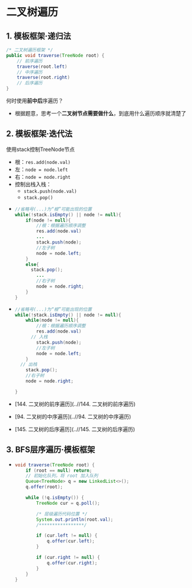 # 二叉树遍历

## 1. 模板框架·递归法

```java
/* 二叉树遍历框架 */
public void traverse(TreeNode root) {
    // 前序遍历
    traverse(root.left)
    // 中序遍历
    traverse(root.right)
    // 后序遍历
}
```

何时使用**前中后**序遍历？

* 根据题意，思考一个**二叉树节点需要做什么**，到底用什么遍历顺序就清楚了

## 2. 模板框架·迭代法

使用stack控制TreeNode节点

* 根：`res.add(node.val)`  
* 左：`node = node.left`
* 右：`node = node.right`
* 控制出栈入栈：
  * `stack.push(node.val)`
  * `stack.pop()`

- ```java
  //省略号(...)为“根”可能出现的位置
  while(!stack.isEmpty() || node != null){
      if(node != null){
          //根：根据遍历顺序调整
          res.add(node.val)
          ...
          stack.push(node);
          //左子树
          node = node.left;
      }
      else{
      	stack.pop();
          ...
          //右子树
          node = node.right;
      }
  }
  ```

- ```java
  //省略号(...)为“根”可能出现的位置
  while(!stack.isEmpty() || node != null){
      while(node != null){
          //根：根据遍历顺序调整
          res.add(node.val)
  		// 入栈
          stack.push(node);
          //左子树
          node = node.left;
      }
  	// 出栈
      stack.pop();
      //右子树
      node = node.right;
  
  }
  ```

- [144. 二叉树的前序遍历](..//144. 二叉树的前序遍历)

- [94. 二叉树的中序遍历](..//94. 二叉树的中序遍历)
- [145. 二叉树的后序遍历](..//145. 二叉树的后序遍历)

## 3. BFS层序遍历·模板框架

- ```java
  void traverse(TreeNode root) {
      if (root == null) return;
      // 初始化队列，将 root 加入队列
      Queue<TreeNode> q = new LinkedList<>();
      q.offer(root);
  
      while (!q.isEmpty()) {
          TreeNode cur = q.poll();
  
          /* 层级遍历代码位置 */
          System.out.println(root.val);
          /*****************/
  
          if (cur.left != null) {
              q.offer(cur.left);
          }
  
          if (cur.right != null) {
              q.offer(cur.right);
          }
      }
  }
  ```

